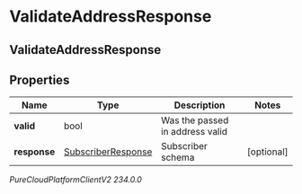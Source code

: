 # ValidateAddressResponse

## ValidateAddressResponse

## Properties

|Name | Type | Description | Notes|
|------------ | ------------- | ------------- | -------------|
| **valid** | bool | Was the passed in address valid | |
| **response** | [SubscriberResponse](SubscriberResponse) | Subscriber schema | [optional] |



_PureCloudPlatformClientV2 234.0.0_
